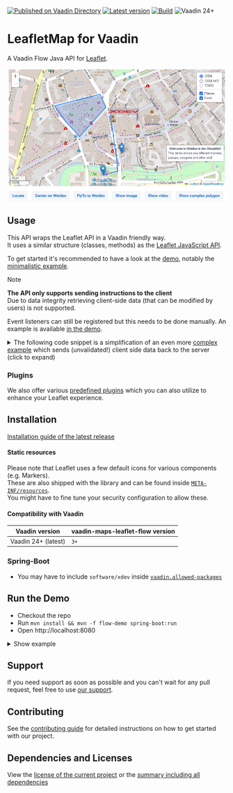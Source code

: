 [![Published on Vaadin Directory](https://img.shields.io/badge/Vaadin%20Directory-published-00b4f0?logo=vaadin)](https://vaadin.com/directory/component/leafletmap-for-vaadin)
[![Latest version](https://img.shields.io/maven-central/v/software.xdev/vaadin-maps-leaflet-flow?logo=apache%20maven)](https://mvnrepository.com/artifact/software.xdev/vaadin-maps-leaflet-flow)
[![Build](https://img.shields.io/github/actions/workflow/status/xdev-software/vaadin-maps-leaflet-flow/check-build.yml?branch=develop)](https://github.com/xdev-software/vaadin-maps-leaflet-flow/actions/workflows/check-build.yml?query=branch%3Adevelop)
![Vaadin 24+](https://img.shields.io/badge/Vaadin%20Platform/Flow-24+-00b4f0)

# LeafletMap for Vaadin
A Vaadin Flow Java API for [Leaflet](https://leafletjs.com/).

![demo](assets/demo.png)

## Usage

This API wraps the Leaflet API in a Vaadin friendly way.<br/>It uses a similar structure (classes, methods) as the [Leaflet JavaScript API](https://leafletjs.com/reference.html).

To get started it's recommended to have a look at the [demo](./flow-demo), notably the [minimalistic example](./flow-demo/src/main/java/software/xdev/vaadin/maps/leaflet/flow/demo/MinimalisticDemo.java).

> [!NOTE]
> **The API only supports sending instructions to the client**<br/>
> Due to data integrity retrieving client-side data (that can be modified by users) is not supported.
> 
> Event listeners can still be registered but this needs to be done manually. An example is available [in the demo](./flow-demo/src/main/java/software/xdev/vaadin/maps/leaflet/flow/demo/EventDemo.java).
> 
> <details><summary>The following code snippet is a simplification of an even more <a href="./flow-demo/src/main/java/software/xdev/vaadin/maps/leaflet/flow/demo/ComplexDemo.java#L251">complex example</a> which sends (unvalidated!) client side data back to the server (click to expand)</summary>
>
> ```java
> this.map.on("click", "e => document.getElementById('" + ID + "').$server.mapClicked(e.latlng.lat, e.latng.lng)");
> ...
> @ClientCallable
> public void mapClicked(double lat, double lng)
> {
>   LOG.info("Map clicked - lat: {}, lng: {}", lat, lng);
> }
> ```
> </details>

### Plugins

We also offer various [predefined plugins](./plugins/) which you can also utilize to enhance your Leaflet experience.

## Installation
[Installation guide of the latest release](https://github.com/xdev-software/vaadin-maps-leaflet-flow/releases/latest#Installation)

#### Static resources
Please note that Leaflet uses a few default icons for various components (e.g. Markers).<br/>
These are also shipped with the library and can be found inside [``META-INF/resources``](./flow/src/main/resources/META-INF/resources/).<br/>
You might have to fine tune your security configuration to allow these.

#### Compatibility with Vaadin
| Vaadin version | vaadin-maps-leaflet-flow version |
| --- | --- |
| Vaadin 24+ (latest) | ``3+`` |

### Spring-Boot
* You may have to include ``software/xdev`` inside [``vaadin.allowed-packages``](https://vaadin.com/docs/latest/integrations/spring/configuration#configure-the-scanning-of-packages)

## Run the Demo
* Checkout the repo
* Run ``mvn install && mvn -f flow-demo spring-boot:run``
* Open http://localhost:8080

<details>
  <summary>Show example</summary>
  
  ![demo](assets/demo.avif)
</details>

## Support
If you need support as soon as possible and you can't wait for any pull request, feel free to use [our support](https://xdev.software/en/services/support).

## Contributing
See the [contributing guide](./CONTRIBUTING.md) for detailed instructions on how to get started with our project.

## Dependencies and Licenses
View the [license of the current project](LICENSE) or the [summary including all dependencies](https://xdev-software.github.io/vaadin-maps-leaflet-flow/dependencies)
